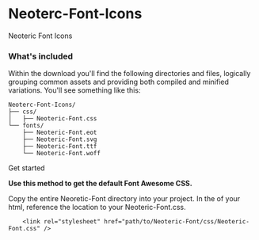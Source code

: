 <link rel="stylesheet" href="css/style.css">

# Neoterc-Font-Icons
Neoteric Font Icons


### What's included

Within the download you'll find the following directories and files, logically grouping common assets and providing both compiled and minified variations. You'll see something like this:

```
Neoterc-Font-Icons/
├── css/
│   ├── Neoteric-Font.css
└── fonts/
    ├── Neoteric-Font.eot
    ├── Neoteric-Font.svg
    ├── Neoteric-Font.ttf
    └── Neoteric-Font.woff
```

Get started

<b>Use this method to get the default Font Awesome CSS.</b>

Copy the entire Neoretic-Font directory into your project.
In the <head> of your html, reference the location to your Neoteric-Font.css.
```
    <link rel="stylesheet" href="path/to/Neoteric-Font/css/Neoteric-Font.css" />
```
